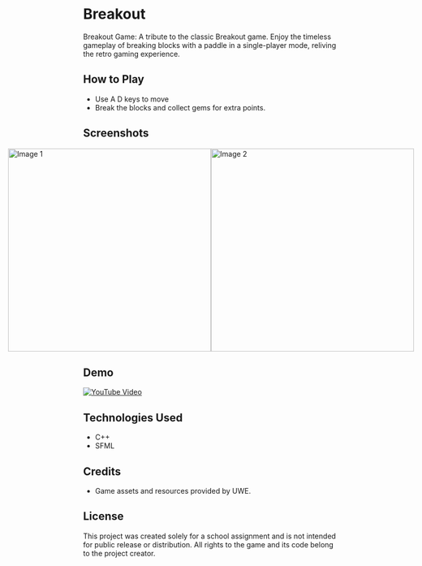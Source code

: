 # Breakout

Breakout Game: A tribute to the classic Breakout game. Enjoy the timeless gameplay of breaking blocks with a paddle in a single-player mode, reliving the retro gaming experience.
## How to Play

- Use A D keys to move
- Break the blocks and collect gems for extra points.

## Screenshots
<div style="display: flex; justify-content: center;">
  <img src="https://github.com/MonikaBukov/breakout/assets/135535997/65f36c05-cc56-4e88-b476-b9fc40edd039" width="400" alt="Image 1">
  <img src="https://github.com/MonikaBukov/breakout/assets/135535997/4a82c69d-900a-402d-98ea-ad28cfe9f0f1" width="400" alt="Image 2">
</div>

## Demo
[![YouTube Video](https://img.https://youtu.be/rCkQ_khmGs0.jpg)](https://youtu.be/rCkQ_khmGs0)

## Technologies Used

- C++
- SFML

## Credits

- Game assets and resources provided by UWE.

## License

This project was created solely for a school assignment and is not intended for public release or distribution. All rights to the game and its code belong to the project creator.

